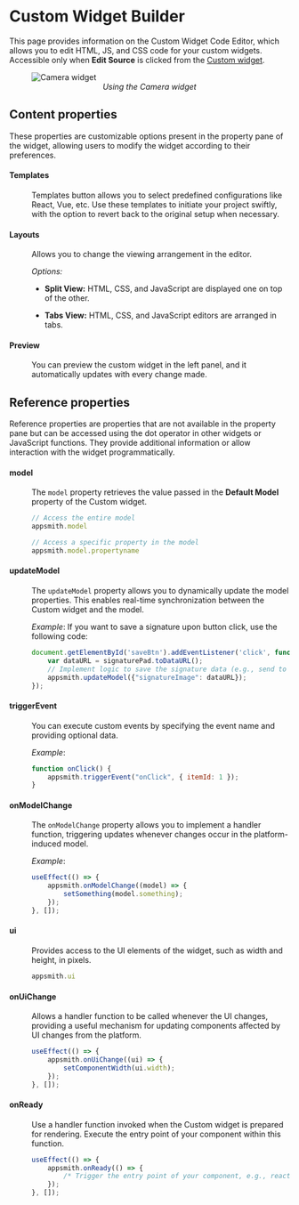 # Custom Widget Builder

This page provides information on the Custom Widget Code Editor, which allows you to edit HTML, JS, and CSS code for your custom widgets. Accessible only when **Edit Source** is clicked from the [Custom widget](/reference/widgets/custom/custom-widget).


<figure>
  <img src="/img/Custom Widget Builder.png" style= {{width:"700px", height:"auto"}} alt="Camera widget"/>
  <figcaption align = "center"><i>Using the Camera widget</i></figcaption>
</figure>


## Content properties

These properties are customizable options present in the property pane of the widget, allowing users to modify the widget according to their preferences.

#### Templates

<dd>

Templates button allows you to select predefined configurations like React, Vue, etc. Use these templates to initiate your project swiftly, with the option to revert back to the original setup when necessary.

</dd>

#### Layouts

<dd>

Allows you to change the viewing arrangement in the editor.


*Options:*

* **Split View:** HTML, CSS, and JavaScript are displayed one on top of the other.

* **Tabs View:** HTML, CSS, and JavaScript editors are arranged in tabs.


</dd>

#### Preview

<dd>

You can preview the custom widget in the left panel, and it automatically updates with every change made. 

</dd>



## Reference properties

Reference properties are properties that are not available in the property pane but can be accessed using the dot operator in other widgets or JavaScript functions. They provide additional information or allow interaction with the widget programmatically. 

#### model


<dd>

The `model` property retrieves the value passed in the **Default Model** property of the Custom widget.

```js
// Access the entire model
appsmith.model

// Access a specific property in the model
appsmith.model.propertyname
```
</dd>


#### updateModel

<dd>

The `updateModel` property allows you to dynamically update the model properties. This enables real-time synchronization between the Custom widget and the model.

*Example*: If you want to save a signature upon button click, use the following code:

```js
document.getElementById('saveBtn').addEventListener('click', function () {
    var dataURL = signaturePad.toDataURL();
    // Implement logic to save the signature data (e.g., send to server)
    appsmith.updateModel({"signatureImage": dataURL});
});

```
</dd>


#### triggerEvent

<dd>

You can execute custom events by specifying the event name and providing optional data.

*Example*: 

```js
function onClick() {
    appsmith.triggerEvent("onClick", { itemId: 1 });
}
```
</dd>

#### onModelChange

<dd>

The `onModelChange` property allows you to implement a handler function, triggering updates whenever changes occur in the platform-induced model.


*Example*: 

```js
useEffect(() => {
    appsmith.onModelChange((model) => {
        setSomething(model.something);
    });
}, []);
```
</dd>


#### ui

<dd>

Provides access to the UI elements of the widget, such as width and height, in pixels.


```js
appsmith.ui
```

</dd>


#### onUiChange

<dd>

Allows a handler function to be called whenever the UI changes, providing a useful mechanism for updating components affected by UI changes from the platform.


```js
useEffect(() => {
    appsmith.onUiChange((ui) => {
        setComponentWidth(ui.width);
    });
}, []);
```

</dd>

#### onReady

<dd>

Use a handler function invoked when the Custom widget is prepared for rendering. Execute the entry point of your component within this function.



```js
useEffect(() => {
    appsmith.onReady(() => {
        /* Trigger the entry point of your component, e.g., reactDom.render(<App />, document.getElementById("root")); */
    });
}, []);
```

</dd>